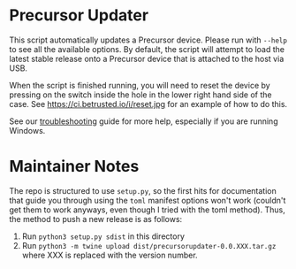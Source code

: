 # Precursor Updater

This script automatically updates a Precursor device. Please run with `--help` to see
all the available options. By default, the script will attempt to load the latest stable release onto a Precursor device that is attached to the host via USB.

When the script is finished running, you will need to reset the device by pressing on the
switch inside the hole in the lower right hand side of the case. See https://ci.betrusted.io/i/reset.jpg for an example of how to do this.

See our [troubleshooting](https://github.com/betrusted-io/betrusted-wiki/wiki/Updating-Your-Device#troubleshooting) guide for more help, especially if you are running Windows.

# Maintainer Notes

The repo is structured to use `setup.py`, so the first hits for documentation that guide you through using the `toml` manifest options won't work (couldn't get them to work anyways, even though I tried with the toml method). Thus, the method to push a new release is as follows:

1. Run `python3 setup.py sdist` in this directory
2. Run `python3 -m twine upload dist/precursorupdater-0.0.XXX.tar.gz` where XXX is replaced with the version number.
